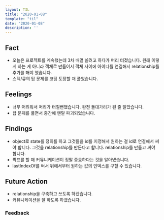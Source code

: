 ```yaml
---
layout: TIL
title: "2020-01-08"
template: "til"
date: "2020-01-08"
description: ''
---
```


## Fact  

- 오늘은 프로젝트를 계속했는데 3차 배열 쓸려고 하다가 머리 터졌습니다. 원래 이렇게 하는 게 아니라 객체로 만들어서 객체 사이에 아이디를 연결해서 relationship를 추가를 해야 했습니다.
- 스택/큐의 탑 문제를 코딩 도장할 때 풀었습니다.

## Feelings  

- 너무 어려워서 머리가 터질뻔했습니다. 완전 돌대가리가 된 줄 알았습니다.
- 탑 문제를 풀면서 중간에 멘탈 파괴되었습니다.

## Findings  

- object로 state를 정의를 하고 그것들을 id를 지정해서 원하는 걸 id로 연결해서 써야 합니다. 그것을 relationship를 만든다고 합니다. relationship를 만들고 써야 합니다.
- 짝프를 할 때 커뮤니케이션이 정말 중요하다는 것을 알아냈습니다.
- lastIndexOf를 써서 뒤에서부터 원하는 값의 인덱스를 구할 수 있습니다.

## Future Action

- relationship을 구축하고 쓰도록 하겠습니다.
- 커뮤니케이션을 잘 하도록 하겠습니다.

### Feedback  
